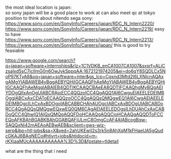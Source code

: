 the most ideal location is japan:  
so sony japan will be a good place to work at
can also meet qc at tokyo
position to think about
nitendo
sega
sony: https://www.sony.com/en/SonyInfo/Careers/japan/RDC_N_Intern2220/
https://www.sony.com/en/SonyInfo/Careers/japan/RDC_N_Intern2219/ easy to have
https://www.sony.com/en/SonyInfo/Careers/japan/RDC_N_Intern2213/
https://www.sony.com/en/SonyInfo/Careers/japan/ this is good to try feasiable

https://www.google.com/search?q=japan+software+internships&rlz=1C1VDKB_enCA1007CA1007&sxsrf=ALiCzsalxd5sC7icIlmG0n6OwJykSppqAA:1672121974205&ei=do6qY8SQDLCx5NoP97KTyA8&oq=japan+software+inter&gs_lcp=Cgxnd3Mtd2l6LXNlcnAQAxgAMgYIABAWEB4yBggAEBYQHjIGCAAQFhAeMgYIABAWEB4yBggAEBYQHjIGCAAQFhAeMggIABAIEB4QDTIKCAAQCBAeEA8QDTIFCAAQhgMyBQgAEIYDOgQIIxAnOgUIABCRAjoECC4QQzoICC4QgAQQ1AI6CwguEIAEELEDEIMBOggIABCxAxCDAToECAAQQzoOCC4QgAQQsQMQgwEQ1AI6CwgAEIAEELEDEIMBOgcILhCxAxBDOgoIABCABBCHAhAUOgcIABCxAxBDOgUIABCABDoRCC4QgAQQsQMQgwEQxwEQ0QM6CAgAEIAEELEDOgsILhDUAhCxAxCABDoQCC4QhwIQ1AIQsQMQgAQQFDoHCAAQgAQQCjoHCAAQgAQQDToFCCEQoAFKBAhBGABKBAhGGABQAFiULmC8OmgCcAF4AIABcogBqw-SAQQxNi42mAEAoAEBwAEB&sclient=gws-wiz-serp&ibp=htl;jobs&sa=X&ved=2ahUKEwiI2s3rk5n8AhXqM1kFHaeUA5gQudcGKAJ6BAgNECo#htivrt=jobs&htidocid=m-rKXjaaMUcAAAAAAAAAAA%3D%3D&fpstate=tldetail

what are the thing that i need
